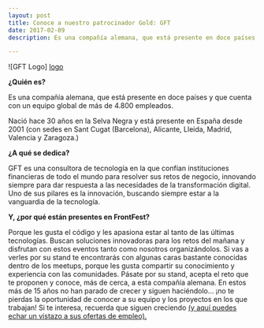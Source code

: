 ```yaml
---
layout: post
title: Conoce a nuestro patrocinador Gold: GFT
date: 2017-02-09
description: Es una compañía alemana, que está presente en doce países y que cuenta con un equipo global de más de 4.800 empleados.

---
```

![GFT Logo] [logo]

**¿Quién es?**

Es una compañía alemana, que está presente en doce países y que cuenta con un equipo global de más de 4.800 empleados.

Nació hace 30 años en la Selva Negra y está presente en España desde 2001 (con sedes en Sant Cugat (Barcelona), Alicante, Lleida, Madrid, Valencia y Zaragoza.)

**¿A qué se dedica?**

GFT es una consultora de tecnología en la que confían instituciones financieras de todo el mundo para resolver sus retos de negocio, innovando siempre para dar respuesta a las necesidades de la transformación digital.
Uno de sus pilares es la innovación, buscando siempre estar a la vanguardia de la tecnología.

**Y, ¿por qué están presentes en FrontFest?**

Porque les gusta el código y les apasiona estar al tanto de las últimas tecnologías. Buscan soluciones innovadoras para los retos del mañana y disfrutan con estos eventos tanto como nosotros organizándolos.
Si vas a verles por su stand te encontrarás con algunas caras bastante conocidas dentro de los meetups, porque les gusta compartir su conocimiento y experiencia con las comunidades. Pásate por su stand, acepta el reto que te proponen y conoce, más de cerca, a esta compañía alemana.
En estos más de 15 años no han parado de crecer y siguen haciéndolo… ¡no te pierdas la oportunidad de conocer a su equipo y los proyectos en los que trabajan! Si te interesa, recuerda que siguen creciendo [(y aquí puedes echar un vistazo a sus ofertas de empleo).](http://www.gft.com/es/es/index/compania/empleo/ofertas-de-trabajo/)




[logo]: http://frontfest.es/assets/img/sponsors/GFT.png
